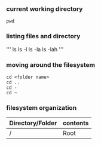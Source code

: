 ###  current working directory
```
pwd
```

### listing files and directory
'''
ls
ls -l
ls -la
ls -lah
'''

### moving around the filesystem

```
cd <folder name>
cd ..
cd -
cd ~
```

### filesystem organization

Directory/Folder | contents
-----------------|-----------
/| Root

